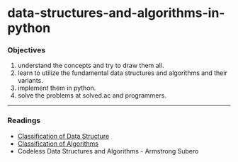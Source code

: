 # data-structures-and-algorithms-in-python

### Objectives
1. understand the concepts and try to draw them all.
2. learn to utilize the fundamental data structures and algorithms and their variants.
3. implement them in python.
4. solve the problems at solved.ac and programmers.

---

### Readings
- [Classification of Data Structure](https://www.geeksforgeeks.org/what-is-data-structure-types-classifications-and-applications/#classification:~:text=Classification%20of%20Data%20Structure%3A%C2%A0)
- [Classification of Algorithms](https://www.geeksforgeeks.org/classification-of-algorithms-with-examples/)
- Codeless Data Structures and Algorithms - Armstrong Subero